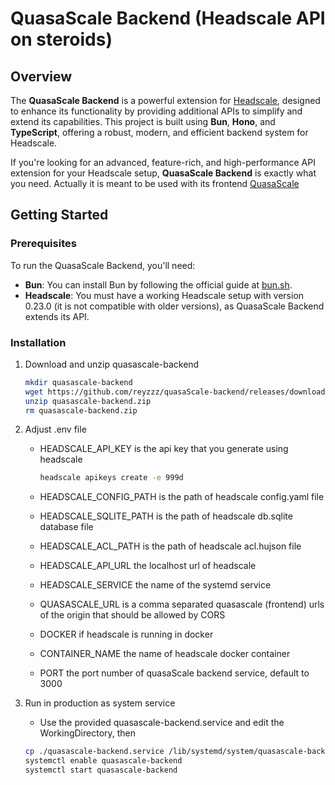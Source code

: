 # QuasaScale Backend (Headscale API on steroids)

## Overview

The **QuasaScale Backend** is a powerful extension for [Headscale](https://github.com/juanfont/headscale), designed to enhance its functionality by providing additional APIs to simplify and extend its capabilities. This project is built using **Bun**, **Hono**, and **TypeScript**, offering a robust, modern, and efficient backend system for Headscale.

If you're looking for an advanced, feature-rich, and high-performance API extension for your Headscale setup, **QuasaScale Backend** is exactly what you need.
Actually it is meant to be used with its frontend [QuasaScale ](https://github.com/reyzzz/quasaScale)

## Getting Started

### Prerequisites

To run the QuasaScale Backend, you'll need:

- **Bun**: You can install Bun by following the official guide at [bun.sh](https://bun.sh/).
- **Headscale**: You must have a working Headscale setup with version 0.23.0 (it is not compatible with older versions), as QuasaScale Backend extends its API.
### Installation

1. Download and unzip quasascale-backend

   ```bash
   mkdir quasascale-backend
   wget https://github.com/reyzzz/quasaScale-backend/releases/download/v0.23.0-beta.2/quasascale-backend.zip
   unzip quasascale-backend.zip
   rm quasascale-backend.zip
   ```

1. Adjust .env file
   - HEADSCALE_API_KEY is the api key that you generate using headscale

      ```bash
      headscale apikeys create -e 999d
      ```
   - HEADSCALE_CONFIG_PATH is the path of headscale config.yaml file
   - HEADSCALE_SQLITE_PATH is the path of headscale db.sqlite database file
   - HEADSCALE_ACL_PATH is the path of headscale acl.hujson file
   - HEADSCALE_API_URL the localhost url of headscale
   - HEADSCALE_SERVICE the name of the systemd service
   - QUASASCALE_URL is a comma separated quasascale (frontend) urls of the origin that should be allowed by CORS
   - DOCKER if headscale is running in docker
   - CONTAINER_NAME the name of headscale docker container
   - PORT the port number of quasaScale backend service, default to 3000

1. Run in production as system service
   - Use the provided quasascale-backend.service and edit the WorkingDirectory, then
   
   ```bash
   cp ./quasascale-backend.service /lib/systemd/system/quasascale-backend.service
   systemctl enable quasascale-backend
   systemctl start quasascale-backend
   ```

